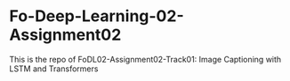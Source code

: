 # Fo-Deep-Learning-02-Assignment02
This is the repo of FoDL02-Assignment02-Track01: Image Captioning with LSTM and Transformers
